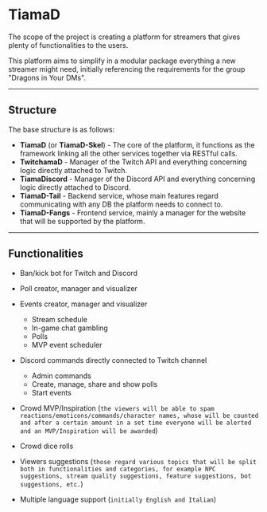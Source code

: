 # TiamaD

The scope of the project is creating a platform for streamers that gives plenty of functionalities to the users. 

This platform aims to simplify in a modular package everything a new streamer might need, initially referencing the requirements for the group "Dragons in Your DMs".

---

## Structure

The base structure is as follows:

- **TiamaD** (or **TiamaD-Skel**) - The core of the platform, it functions as the framework linking all the other services together via RESTful calls.
- **TwitchamaD** - Manager of the Twitch API and everything concerning logic directly attached to Twitch.
- **TiamaDiscord** - Manager of the Discord API and everything concerning logic directly attached to Discord.
- **TiamaD-Tail** - Backend service, whose main features regard communicating with any DB the platform needs to connect to.
- **TiamaD-Fangs** - Frontend service, mainly a manager for the website that will be supported by the platform.

---

## Functionalities

- Ban/kick bot for Twitch and Discord
- Poll creator, manager and visualizer
- Events creator, manager and visualizer

    - Stream schedule
    - In-game chat gambling
    - Polls
    - MVP event scheduler

- Discord commands directly connected to Twitch channel

    - Admin commands
    - Create, manage, share and show polls
    - Start events

- Crowd MVP/Inspiration (`the viewers will be able to spam reactions/emoticons/commands/character names, whose will be counted and after a certain amount in a set time everyone will be alerted and an MVP/Inspiration will be awarded`)

- Crowd dice rolls

- Viewers suggestions (`those regard various topics that will be split both in functionalities and categories, for example NPC suggestions, stream quality suggestions, feature suggestions, bot suggestions, etc.`)

- Multiple language support (`initially English and Italian`)
